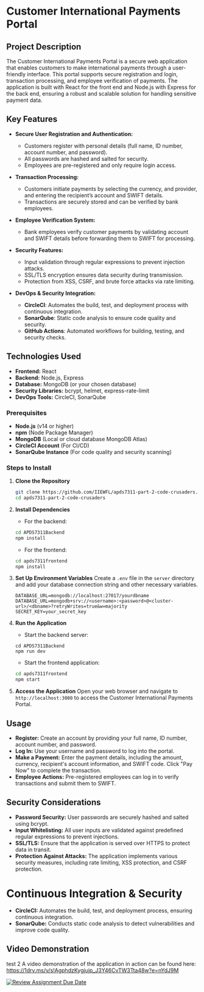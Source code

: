 # Customer International Payments Portal

## Project Description
The Customer International Payments Portal is a secure web application that enables customers to make international payments through a user-friendly interface. This portal supports secure registration and login, transaction processing, and employee verification of payments. The application is built with React for the front end and Node.js with Express for the back end, ensuring a robust and scalable solution for handling sensitive payment data.

## Key Features
- **Secure User Registration and Authentication:** 
  - Customers register with personal details (full name, ID number, account number, and password).
  - All passwords are hashed and salted for security.
  - Employees are pre-registered and only require login access.

- **Transaction Processing:**
  - Customers initiate payments by selecting the currency, and provider, and entering the recipient’s account and SWIFT details.
  - Transactions are securely stored and can be verified by bank employees.

- **Employee Verification System:**
  - Bank employees verify customer payments by validating account and SWIFT details before forwarding them to SWIFT for processing.

- **Security Features:**
  - Input validation through regular expressions to prevent injection attacks.
  - SSL/TLS encryption ensures data security during transmission.
  - Protection from XSS, CSRF, and brute force attacks via rate limiting.

- **DevOps & Security Integration:**
  - **CircleCI**: Automates the build, test, and deployment process with continuous integration.
  - **SonarQube**: Static code analysis to ensure code quality and security.
  - **GitHub Actions**: Automated workflows for building, testing, and security checks.

## Technologies Used
- **Frontend:** React
- **Backend:** Node.js, Express
- **Database:** MongoDB (or your chosen database)
- **Security Libraries:** bcrypt, helmet, express-rate-limit
- **DevOps Tools:** CircleCI, SonarQube

### Prerequisites
- **Node.js** (v14 or higher)
- **npm** (Node Package Manager)
- **MongoDB** (Local or cloud database MongoDB Atlas)
- **CircleCI Account** (For CI/CD)
- **SonarQube Instance** (For code quality and security scanning)

### Steps to Install
1. **Clone the Repository**
   ```bash
   git clone https://github.com/IIEWFL/apds7311-part-2-code-crusaders.git
   cd apds7311-part-2-code-crusaders
   ```

2. **Install Dependencies**
   - For the backend:
   ```bash
   cd APDS7311Backend
   npm install
   ```

   - For the frontend:
   ```bash
   cd apds7311frontend
   npm install
   ```

3. **Set Up Environment Variables**
   Create a `.env` file in the `server` directory and add your database connection string and other necessary variables.
   ```plaintext
   DATABASE_URL=mongodb://localhost:27017/yourdbname
   DATABASE_URL=mongodb+srv://<username>:<password>@<cluster-url>/<dbname>?retryWrites=true&w=majority
   SECRET_KEY=your_secret_key
   ```

4. **Run the Application**
   - Start the backend server:
   ```back
   cd APDS7311Backend
   npm run dev
   ```

   - Start the frontend application:
   ```bash
   cd apds7311frontend
   npm start
   ```

5. **Access the Application**
   Open your web browser and navigate to `http://localhost:3000` to access the Customer International Payments Portal.

## Usage
- **Register:** Create an account by providing your full name, ID number, account number, and password.
- **Log In:** Use your username and password to log into the portal.
- **Make a Payment:** Enter the payment details, including the amount, currency, recipient's account information, and SWIFT code. Click "Pay Now" to complete the transaction.
- **Employee Actions:** Pre-registered employees can log in to verify transactions and submit them to SWIFT.

## Security Considerations
- **Password Security:** User passwords are securely hashed and salted using bcrypt.
- **Input Whitelisting:** All user inputs are validated against predefined regular expressions to prevent injections.
- **SSL/TLS:** Ensure that the application is served over HTTPS to protect data in transit.
- **Protection Against Attacks:** The application implements various security measures, including rate limiting, XSS protection, and CSRF protection.

# Continuous Integration & Security
- **CircleCI:** Automates the build, test, and deployment process, ensuring continuous integration.
- **SonarQube:** Conducts static code analysis to detect vulnerabilities and improve code quality.

## Video Demonstration

test 2
A video demonstration of the application in action can be found here: https://1drv.ms/v/s!AgphdzKygjujp_J3Y46CvTW3Tta48w?e=nYdJ9M  



[![Review Assignment Due Date](https://classroom.github.com/assets/deadline-readme-button-22041afd0340ce965d47ae6ef1cefeee28c7c493a6346c4f15d667ab976d596c.svg)](https://classroom.github.com/a/e2cvv-Qf)
